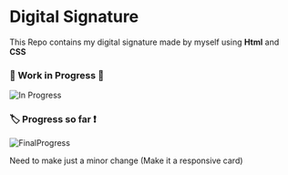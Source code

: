 # Digital Signature

This Repo contains my digital signature made by myself using **Html** and **CSS**

### :construction: Work in Progress :construction:

![In Progress](https://user-images.githubusercontent.com/37118877/71555373-96dced00-2a51-11ea-98b2-d867582f81cf.PNG)

### :label: Progress so far :heavy_exclamation_mark:

![FinalProgress](https://user-images.githubusercontent.com/37118877/71652169-8bd3d680-2d49-11ea-8e91-e2195bd9598d.PNG)

Need to make just a minor change (Make it a responsive card)
